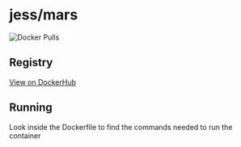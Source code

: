 # jess/mars

![Docker Pulls](https://img.shields.io/docker/pulls/jess/mars)



## Registry

[View on DockerHub](https://hub.docker.com/r/jess/mars)

## Running

Look inside the Dockerfile to find the commands needed to run the container
